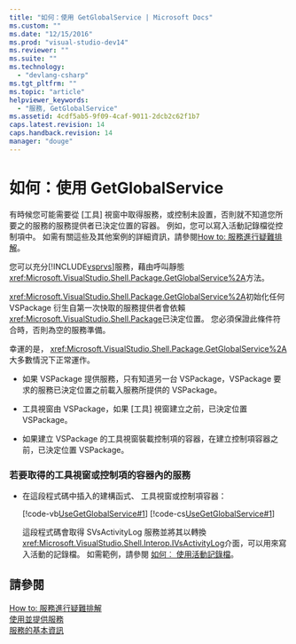 ```yaml
---
title: "如何：使用 GetGlobalService | Microsoft Docs"
ms.custom: ""
ms.date: "12/15/2016"
ms.prod: "visual-studio-dev14"
ms.reviewer: ""
ms.suite: ""
ms.technology: 
  - "devlang-csharp"
ms.tgt_pltfrm: ""
ms.topic: "article"
helpviewer_keywords: 
  - "服務, GetGlobalService"
ms.assetid: 4cdf5ab5-9f09-4caf-9011-2dcb2c62f1b7
caps.latest.revision: 14
caps.handback.revision: 14
manager: "douge"
---
```

# 如何：使用 GetGlobalService
有時候您可能需要從 \[工具\] 視窗中取得服務，或控制未設置，否則就不知道您所要之的服務的服務提供者已決定位置的容器。  例如，您可以寫入活動記錄檔從控制項中。  如需有關這些及其他案例的詳細資訊，請參閱[How to: 服務進行疑難排解](../extensibility/how-to-troubleshoot-services.md)。  
  
 您可以充分[!INCLUDE[vsprvs](../code-quality/includes/vsprvs_md.md)]服務，藉由呼叫靜態<xref:Microsoft.VisualStudio.Shell.Package.GetGlobalService%2A>方法。  
  
 <xref:Microsoft.VisualStudio.Shell.Package.GetGlobalService%2A>初始化任何 VSPackage 衍生自第一次快取的服務提供者會依賴<xref:Microsoft.VisualStudio.Shell.Package>已決定位置。  您必須保證此條件符合時，否則為空的服務準備。  
  
 幸運的是， <xref:Microsoft.VisualStudio.Shell.Package.GetGlobalService%2A>大多數情況下正常運作。  
  
-   如果 VSPackage 提供服務，只有知道另一台 VSPackage，VSPackage 要求的服務已決定位置之前載入服務所提供的 VSPackage。  
  
-   工具視窗由 VSPackage，如果 \[工具\] 視窗建立之前，已決定位置 VSPackage。  
  
-   如果建立 VSPackage 的工具視窗裝載控制項的容器，在建立控制項容器之前，已決定位置 VSPackage。  
  
### 若要取得的工具視窗或控制項的容器內的服務  
  
-   在這段程式碼中插入的建構函式、 工具視窗或控制項容器：  
  
     [!code-vb[UseGetGlobalService#1](../misc/codesnippet/VisualBasic/how-to-use-getglobalservice_1.vb)]
     [!code-cs[UseGetGlobalService#1](../misc/codesnippet/CSharp/how-to-use-getglobalservice_1.cs)]  
  
     這段程式碼會取得 SVsActivityLog 服務並將其以轉換<xref:Microsoft.VisualStudio.Shell.Interop.IVsActivityLog>介面，可以用來寫入活動的記錄檔。  如需範例，請參閱 [如何︰ 使用活動記錄檔](../extensibility/how-to-use-the-activity-log.md)。  
  
## 請參閱  
 [How to: 服務進行疑難排解](../extensibility/how-to-troubleshoot-services.md)   
 [使用並提供服務](../extensibility/using-and-providing-services.md)   
 [服務的基本資訊](../extensibility/internals/service-essentials.md)